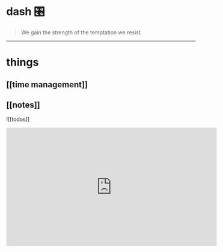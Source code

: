# dash 🎛


> We gain the strength of the temptation we resist.

___

# things
## [[time management]]
## [[notes]]



![[todos]]



<iframe width="560" height="315" src="https://www.youtube.com/embed/5qap5aO4i9A?controls=0" title="YouTube video player" frameborder="0" allow="accelerometer; autoplay; clipboard-write; encrypted-media; gyroscope; picture-in-picture" allowfullscreen></iframe>
